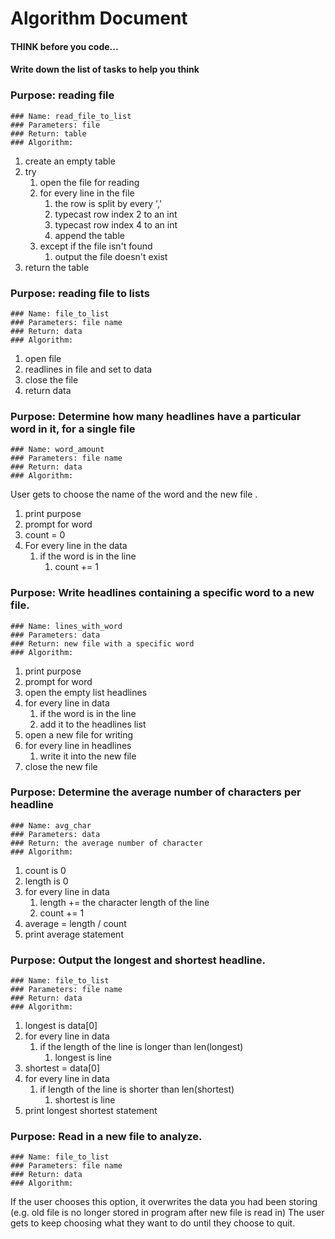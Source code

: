 # Algorithm Document

#### THINK before you code...
#### Write down the list of tasks to help you think

### Purpose: reading file 
    ### Name: read_file_to_list
    ### Parameters: file
    ### Return: table 
    ### Algorithm: 
1. create an empty table
2. try
   1. open the file for reading
   2. for every line in the file
      1. the row is split by every ','
      2. typecast row index 2 to an int
      3. typecast row index 4 to an int
      4. append the table
   3. except if the file isn't found
      1. output the file doesn't exist
3. return the table


### Purpose: reading file to lists
    ### Name: file_to_list
    ### Parameters: file name
    ### Return: data
    ### Algorithm:
   1. open file
   2. readlines in file and set to data
   3. close the file
   4. return data


### Purpose: Determine how many headlines have a particular word in it, for a single file
    ### Name: word_amount
    ### Parameters: file name
    ### Return: data
    ### Algorithm:
User gets to choose the name of the word and the new file .
1. print purpose
2. prompt for word
3. count = 0
3. For every line in the data
   1. if the word is in the line
      1. count += 1


### Purpose: Write headlines containing a specific word to a new file.
    ### Name: lines_with_word
    ### Parameters: data
    ### Return: new file with a specific word
    ### Algorithm:
1. print purpose
2. prompt for word
3. open the empty list headlines
4. for every line in data
   1. if the word is in the line
   2. add it to the headlines list
5. open a new file for writing 
6. for every line in headlines 
   1. write it into the new file
7. close the new file 



### Purpose: Determine the average number of characters per headline
    ### Name: avg_char
    ### Parameters: data
    ### Return: the average number of character
    ### Algorithm:
1. count is 0
2. length is 0
3. for every line in data
   1. length += the character length of the line
   2. count += 1
4. average = length / count
5. print average statement


### Purpose: Output the longest and shortest headline.
    ### Name: file_to_list
    ### Parameters: file name
    ### Return: data
    ### Algorithm:
1. longest is data[0]
2. for every line in data 
   1. if the length of the line is longer than len(longest)
      1. longest is line
3. shortest = data[0]
4. for every line in data
   1. if length of the line is shorter than len(shortest)
      1. shortest is line
5. print longest shortest statement


### Purpose: Read in a new file to analyze.
    ### Name: file_to_list
    ### Parameters: file name
    ### Return: data
    ### Algorithm:

If the user chooses this option, it overwrites the data you had been storing
(e.g. old file is no longer stored in program after new file is read in)
The user gets to keep choosing what they want to do until they choose to quit.